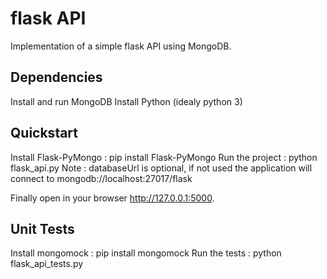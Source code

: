 # flask API
Implementation of a simple flask API using MongoDB.

## Dependencies
Install and run MongoDB
Install Python (idealy python 3)

## Quickstart
Install Flask-PyMongo :
    pip install Flask-PyMongo
Run the project :
    python flask_api.py <databaseUrl>
Note : databaseUrl is optional, if not used the application will connect to mongodb://localhost:27017/flask

Finally open in your browser http://127.0.0.1:5000.

## Unit Tests
Install mongomock :
    pip install mongomock
Run the tests :
    python flask_api_tests.py
